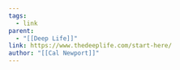 ```yaml
---
tags:
  - link
parent:
  - "[[Deep Life]]"
link: https://www.thedeeplife.com/start-here/
author: "[[Cal Newport]]"
---
```


